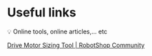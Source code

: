 # Useful links

<aside>
💡 Online tools, online articles,… etc

</aside>

[Drive Motor Sizing Tool | RobotShop Community](https://community.robotshop.com/blog/show/drive-motor-sizing-tool)